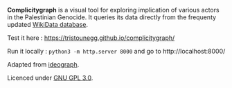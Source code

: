 __Complicitygraph__ is a visual tool for exploring implication of various actors in the Palestinian Genocide. It queries its data directly from the frequenty updated [WikiData database](https://www.wikidata.org/wiki/Q124086054). 

Test it here : https://tristounegg.github.io/complicitygraph/

Run it locally : `python3 -m http.server 8000` and go to http://localhost:8000/

Adapted from [ideograph](https://ourednik.info/ideograph).

Licenced under [GNU GPL 3.0](https://www.gnu.org/licenses/gpl-3.0.html).

